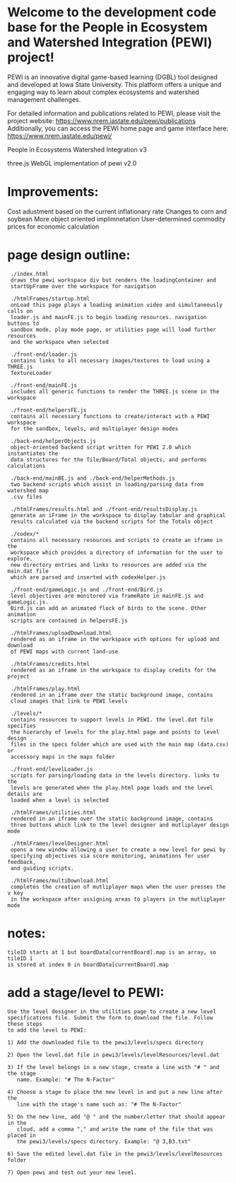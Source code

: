 # Welcome to the development code base for the People in Ecosystem and Watershed Integration (PEWI) project!

PEWI is an innovative digital game-based learning (DGBL) tool designed and developed at Iowa State University. This platform offers a unique and engaging way to learn about complex ecosystems and watershed management challenges.

For detailed information and publications related to PEWI, please visit the project website: https://www.nrem.iastate.edu/pewi/publications
Additionally, you can access the PEWI home page and game interface here: https://www.nrem.iastate.edu/pewi/

People in Ecosystems Watershed Integration v3

three.js WebGL implementation of pewi v2.0

# Improvements: 

  Cost adustment based on the current inflationary rate
  Changes to corn and soybean
  More object oriented implimnetation
  User-determined commodity prices for economic calculation

# page design outline:
     
     ./index.html
     draws the pewi workspace div but renders the loadingContainer and 
     startUpFrame over the workspace for navigation
     
     ./htmlFrames/startup.html
     onLoad this page plays a loading animation video and simultaneously calls on
     loader.js and mainFE.js to begin loading resources. navigation buttons to
     sandbox mode, play mode page, or utilities page will load further resources
     and the workspace when selected
     
     ./front-end/loader.js
     contains links to all necessary images/textures to load using a THREE.js 
     TextureLoader
     
     ./front-end/mainFE.js
     includes all generic functions to render the THREE.js scene in the workspace
  
     ./front-end/helpersFE.js
     contains all necessary functions to create/interact with a PEWI workspace 
     for the sandbox, levels, and multiplayer design modes
     
     ./back-end/helperObjects.js
     object-oriented backend script written for PEWI 2.0 which instantiates the 
     data structures for the Tile/Board/Total objects, and performs calculations
     
     ./back-end/mainBE.js and ./back-end/helperMethods.js
     two backend scripts which assist in loading/parsing data from watershed map
     .csv files
     
     ./htmlFrames/results.html and ./front-end/resultsDisplay.js
     generate an iFrame in the workspace to display tabular and graphical 
     results calculated via the backend scripts for the Totals object
     
     ./codex/*
     contains all necessary resources and scripts to create an iframe in the 
     workspace which provides a directory of information for the user to explore.
     new directory entries and links to resources are added via the main.dat file
     which are parsed and inserted with codexHelper.js
     
     ./front-end/gameLogic.js and ./front-end/Bird.js
     level objectives are monitored via frameRate in mainFE.js and gameLogic.js.
     Bird.js can add an animated flock of birds to the scene. Other animation 
     scripts are contained in helpersFE.js
       
     ./htmlFrames/uploadDownload.html
     rendered as an iframe in the workspace with options for upload and download 
     of PEWI maps with current land-use
  
     ./htmlFrames/credits.html
     rendered as an iframe in the workspace to display credits for the project

     ./htmlFrames/play.html
     rendered in an iframe over the static background image, contains
     cloud images that link to PEWI levels
     
     ./levels/*
     contains resources to support levels in PEWI. the level.dat file specifies
     the hierarchy of levels for the play.html page and points to level design
     files in the specs folder which are used with the main map (data.csv) or 
     accessory maps in the maps folder
     
     ./front-end/levelLoader.js
     scripts for parsing/loading data in the levels directory. links to the
     levels are generated when the play.html page loads and the level details are
     loaded when a level is selected
     
     ./htmlFrames/utilities.html
     rendered in an iframe over the static background image, contains
     three buttons which link to the level designer and mutliplayer design mode
          
     ./htmlFrames/levelDesigner.html
     opens a new window allowing a user to create a new level for pewi by 
     specifying objectives via score monitoring, animations for user feedback, 
     and guiding scripts.
     
     ./htmlFrames/multiDownload.html
     completes the creation of mutliplayer maps when the user presses the v key
     in the workspace after assigning areas to players in the mutliplayer mode
     

# notes:

    tileID starts at 1 but boardData[currentBoard].map is an array, so tileID 1
    is stored at index 0 in boardData[currentBoard].map
    
# add a stage/level to PEWI:

    Use the level designer in the utilities page to create a new level
    specifications file. Submit the form to download the file. Follow these steps
    to add the level to PEWI:
    
    1) Add the downloaded file to the pewi3/levels/specs directory
    
    2) Open the level.dat file in pewi3/levels/levelResources/level.dat
    
    3) If the level belongs in a new stage, create a line with "# " and the stage
       name. Example: "# The N-Factor"
       
    4) Choose a stage to place the new level in and put a new line after the
       line with the stage's name such as: "# The N-Factor"
       
    5) On the new line, add "@ " and the number/letter that should appear in the 
       cloud, add a comma "," and write the name of the file that was placed in
       the pewi3/levels/specs directory. Example: "@ 3,B3.txt"
       
    6) Save the edited level.dat file in the pewi3/levels/levelResources folder
    
    7) Open pewi and test out your new level.